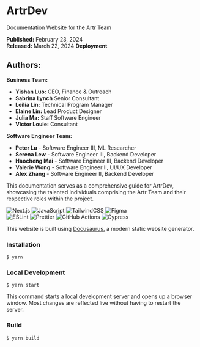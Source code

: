 ﻿# ArtrDev

Documentation Website for the Artr Team

**Published:** February 23, 2024  
**Released:** March 22, 2024
**Deployment**

## Authors:


**Business Team:**  
- **Yishan Luo:** CEO, Finance & Outreach
- **Sabrina Lynch** Senior Consultant
- **Leilia Lin:** Technical Program Manager
- **Elaine Lin:** Lead Product Designer
- **Julia Ma:** Staff Software Engineer
- **Victor Louie:** Consultant

**Software Engineer Team:**

- **Peter Lu** - Software Engineer III, ML Researcher
- **Serena Lew** - Software Engineer III, Backend Developer
- **Haocheng Mai** - Software Engineer III, Backend Developer
- **Valerie Wong** - Software Engineer II, UI/UX Developer
- **Alex Zhang** - Software Engineer II, Backend Developer

This documentation serves as a comprehensive guide for ArtrDev, showcasing the talented individuals comprising the Artr Team and their respective roles within the project.


![Next.js](https://img.shields.io/badge/next.js-000000?style=for-the-badge&logo=nextdotjs&logoColor=white)
![JavaScript](https://img.shields.io/badge/javascript-%23323330.svg?style=for-the-badge&logo=javascript&logoColor=%23F7DF1E)
![TailwindCSS](https://img.shields.io/badge/tailwindcss-%2338B2AC.svg?style=for-the-badge&logo=tailwind-css&logoColor=white)
![Figma](https://img.shields.io/badge/figma-%23F24E1E.svg?style=for-the-badge&logo=figma&logoColor=white)
<br/>
![ESLint](https://img.shields.io/badge/ESLint-4B3263?style=for-the-badge&logo=eslint&logoColor=white)
![Prettier](https://img.shields.io/badge/prettier-1A2C34?style=for-the-badge&logo=prettier&logoColor=F7BA3E)
![GitHub Actions](https://img.shields.io/badge/GitHub_Actions-2088FF?style=for-the-badge&logo=github-actions&logoColor=white)
![Cypress](https://img.shields.io/badge/-cypress-%23E5E5E5?style=for-the-badge&logo=cypress&logoColor=058a5e)

This website is built using [Docusaurus](https://docusaurus.io/), a modern static website generator.

### Installation
```
$ yarn
```
### Local Development
```
$ yarn start
```
This command starts a local development server and opens up a browser window. Most changes are reflected live without having to restart the server.
### Build
```
$ yarn build
```


